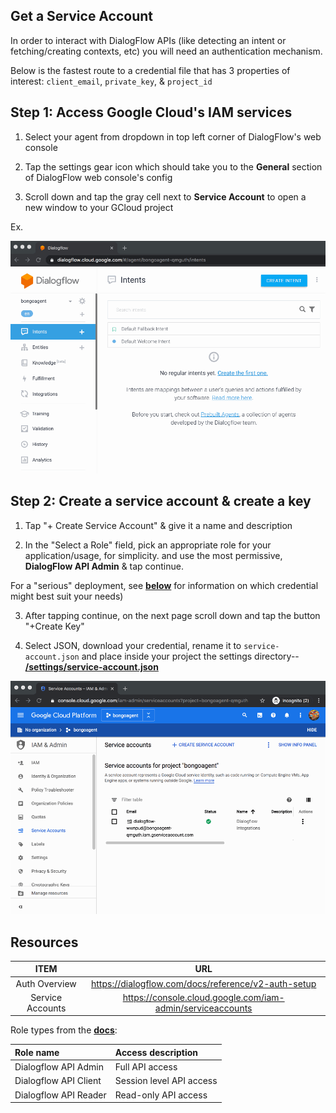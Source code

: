 ## Get a Service Account

In order to interact with DialogFlow APIs (like detecting an intent or fetching/creating contexts, etc) you will need an authentication mechanism.

Below is the fastest route to a credential file that has 3 properties of interest: `client_email`, `private_key`, & `project_id`

## Step 1: Access Google Cloud's IAM services

1. Select your agent from dropdown in top left corner of DialogFlow's web console

2. Tap the settings gear icon which should take you to the **General** section of DialogFlow web console's config

3. Scroll down and tap the gray cell next to **Service Account** to open a new window to your GCloud project

Ex.

![serviceaccount](./assets/service_account_1.gif)

## Step 2: Create a service account & create a key

1. Tap "+ Create Service Account" & give it a name and description

2. In the "Select a Role" field, pick an appropriate role for your application/usage, for simplicity. and use the most permissive, **DialogFlow API Admin** & tap continue.

For a "serious" deployment, see **[below](#resources)** for information on which credential might best suit your needs)

3. After tapping continue, on the next page scroll down and tap the button "+Create Key"

4. Select JSON, download your credential, rename it to `service-account.json` and place inside your project the settings directory-- **[/settings/service-account.json](./../settings/service-account.json)**

![serviceaccount](./assets/service_account_2.gif)

## Resources

|     **ITEM**     |                          **URL**                           |
| :--------------: | :--------------------------------------------------------: |
|  Auth Overview   |    https://dialogflow.com/docs/reference/v2-auth-setup     |
| Service Accounts | https://console.cloud.google.com/iam-admin/serviceaccounts |

Role types from the **[docs](https://dialogflow.com/docs/reference/v2-auth-setup)**:

| **Role name**         | **Access description**   |
| :-------------------- | :----------------------- |
| Dialogflow API Admin  | Full API access          |
| Dialogflow API Client | Session level API access |
| Dialogflow API Reader | Read-only API access     |
